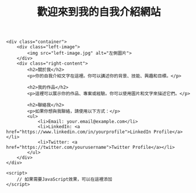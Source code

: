 
<!DOCTYPE html>
<html lang="en">
<head>
    <meta charset="UTF-8">
    <meta name="viewport" content="width=device-width, initial-scale=1.0">
    <link rel="icon" href="favicon.ico" type="image/x-icon">
    <link rel="stylesheet" href="styles.css">
    <link href="https://fonts.googleapis.com/css2?family=Your+Font:ital,wght@0,400;0,700;1,400&display=swap" rel="stylesheet">
    <link rel="stylesheet" href="https://cdnjs.cloudflare.com/ajax/libs/font-awesome/6.0.0-beta3/css/all.min.css">
    <title>自我介紹網站</title>
    <style>
        /* 基本的CSS在外部樣式表中 */
    </style>
</head>
<body>
    <header>
        <h1>歡迎來到我的自我介紹網站</h1>
    </header>

    <div class="container">
        <div class="left-image">
            <img src="left-image.jpg" alt="左側圖片">
        </div>
        <div class="right-content">
            <h2>關於我</h2>
            <p>你的自我介紹文字在這裡。你可以講述你的背景、技能、興趣和目標。</p>

            <h2>我的作品</h2>
            <p>這裡可以展示你的作品、專案或經驗。你可以使用圖片和文字來描述它們。</p>

            <h2>聯絡我</h2>
            <p>如果你想與我聯絡，請使用以下方式：</p>
            <ul>
                <li>Email: your.email@example.com</li>
                <li>LinkedIn: <a href="https://www.linkedin.com/in/yourprofile">LinkedIn Profile</a></li>
                <li>Twitter: <a href="https://twitter.com/yourusername">Twitter Profile</a></li>
            </ul>
        </div>
    </div>

    <script>
        // 如果需要JavaScript效果，可以在這裡添加
    </script>
</body>
</html>
